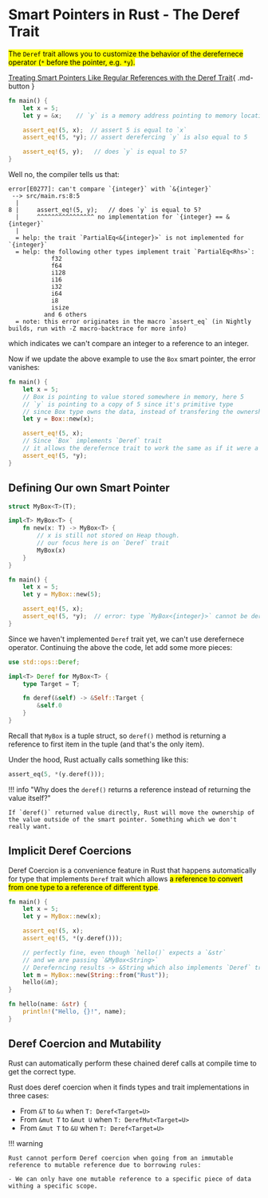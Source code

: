 # Smart Pointers in Rust - The Deref Trait

<mark class="y">The `Deref` trait allows you to customize the behavior of the derefernece operator (`*` before the pointer, e.g. `*y`).</mark>

[Treating Smart Pointers Like Regular References with the Deref Trait](https://doc.rust-lang.org/stable/book/ch15-02-deref.html){ .md-button }

```rust
fn main() {
    let x = 5;
    let y = &x;    // `y` is a memory address pointing to memory location where 5 is stored

    assert_eq!(5, x);  // assert 5 is equal to `x`
    assert_eq!(5, *y); // assert derefercing `y` is also equal to 5

    assert_eq!(5, y);   // does `y` is equal to 5?
}
```

Well no, the compiler tells us that:

```text
error[E0277]: can't compare `{integer}` with `&{integer}`
 --> src/main.rs:8:5
  |
8 |     assert_eq!(5, y);   // does `y` is equal to 5?
  |     ^^^^^^^^^^^^^^^^ no implementation for `{integer} == &{integer}`
  |
  = help: the trait `PartialEq<&{integer}>` is not implemented for `{integer}`
  = help: the following other types implement trait `PartialEq<Rhs>`:
            f32
            f64
            i128
            i16
            i32
            i64
            i8
            isize
          and 6 others
  = note: this error originates in the macro `assert_eq` (in Nightly builds, run with -Z macro-backtrace for more info)
```

which indicates we can't compare an integer to a reference to an integer.

Now if we update the above example to use the `Box` smart pointer, the error vanishes:

```rust
fn main() {
    let x = 5;
    // Box is pointing to value stored somewhere in memory, here 5
    // `y` is pointing to a copy of 5 since it's primitive type
    // since Box type owns the data, instead of transfering the ownership
    let y = Box::new(x);

    assert_eq!(5, x);
    // Since `Box` implements `Deref` trait
    // it allows the derefernce trait to work the same as if it were a reference
    assert_eq!(5, *y);
}
```

## Defining Our own Smart Pointer

```rust
struct MyBox<T>(T);

impl<T> MyBox<T> {
    fn new(x: T) -> MyBox<T> {
        // x is still not stored on Heap though.
        // our focus here is on `Deref` trait
        MyBox(x)
    }
}

fn main() {
    let x = 5;
    let y = MyBox::new(5);

    assert_eq!(5, x);
    assert_eq!(5, *y);  // error: type `MyBox<{integer}>` cannot be dereferenced
}
```

Since we haven't implemented `Deref` trait yet, we can't use derefernece operator. Continuing the above the code, let add some more pieces:

```rust
use std::ops::Deref;

impl<T> Deref for MyBox<T> {
    type Target = T;

    fn deref(&self) -> &Self::Target {
        &self.0
    }
}
```

Recall that `MyBox` is a tuple struct, so `deref()` method is returning a reference to first item in the tuple (and that's the only item).

Under the hood, Rust actually calls something like this:

```rust
assert_eq(5, *(y.deref()));
```

!!! info "Why does the `deref()` returns a reference instead of returning the value itself?"

    If `deref()` returned value directly, Rust will move the ownership of the value outside of the smart pointer. Something which we don't really want.

## Implicit Deref Coercions
Deref Coercion is a convenience feature in Rust that happens automatically for type that implements `Deref` trait which allows <mark class="v">a reference to convert from one type to a reference of different type</mark>.

```rust
fn main() {
    let x = 5;
    let y = MyBox::new(x);

    assert_eq!(5, x);
    assert_eq!(5, *(y.deref()));

    // perfectly fine, even though `hello()` expects a `&str`
    // and we are passing `&MyBox<String>`
    // Dereferncing results -> &String which also implements `Deref` trait -> &str
    let m = MyBox::new(String::from("Rust"));
    hello(&m);
}

fn hello(name: &str) {
    println!("Hello, {}!", name);
}
```

## Deref Coercion and Mutability
Rust can automatically perform these chained deref calls at compile time to get the correct type.

Rust does deref coercion when it finds types and trait implementations in three cases:

- From `&T` to `&u` when `T: Deref<Target=U>`
- From `&mut T` to `&mut U` when `T: DerefMut<Target=U>`
- From `&mut T` to `&U` when `T: Deref<Target=U>`

!!! warning

    Rust cannot perform Deref coercion when going from an immutable reference to mutable reference due to borrowing rules:

    - We can only have one mutable reference to a specific piece of data withing a specific scope.
